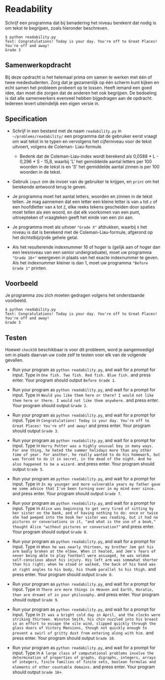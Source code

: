 # Readability

Schrijf een programma dat bij benadering het niveau berekent dat nodig is om tekst te begrijpen, zoals hieronder beschreven.

    $ python readability.py
    Text: Congratulations! Today is your day. You're off to Great Places! You're off and away!
    Grade 3


## Samenwerkopdracht

Bij deze opdracht is het helemaal prima om samen te werken met één of twee medestudenten. Zorg dat je gezamenlijk op één scherm kunt kijken en echt samen het probleem probeert op te lossen. Heeft iemand een goed idee, dan moet die zorgen dat de anderen het ook begrijpen. De bedoeling is dat alle samenwerkers evenveel hebben bijgedragen aan de opdracht. Iedereen levert uiteindelijk een eigen versie in.


## Specification

*   Schrijf in een bestand met de naam `readability.py` in `~/problems/readability/` een programma dat de gebruiker eerst vraagt ​​om wat tekst in te typen en vervolgens het cijferniveau voor de tekst uitvoert, volgens de Coleman- Liau-formule.

    *   Bedenk dat de Coleman-Liau-index wordt berekend als 0,0588 * L - 0,296 * S - 15,8, waarbij 'L' het gemiddelde aantal letters per 100 woorden in de tekst is en 'S' het gemiddelde aantal zinnen is per 100 woorden in de tekst.

*   Gebruik `input` om de invoer van de gebruiker te krijgen, en `print` om het berekende antwoord terug te geven.

*   Je programma moet het aantal letters, woorden en zinnen in de tekst tellen. Je mag aannemen dat een letter een kleine letter is van `a` tot `z` of een hoofdletter van `A` tot `Z`, elke reeks tekens gescheiden door spaties moet tellen als een woord, en dat elk voorkomen van een punt, uitroepteken of vraagteken geeft het einde van een zin aan.

*   Je programma moet als uitvoer `"Grade X"` afdrukken, waarbij `X` het niveau is dat is berekend met de Coleman-Liau-formule, afgerond op het dichtstbijzijnde gehele getal.

*   Als het resulterende indexnummer 16 of hoger is (gelijk aan of hoger dan een leesniveau van een senior undergraduate), moet uw programma `"Grade 16+"` weergeven in plaats van het exacte indexnummer te geven. Als het indexnummer kleiner is dan 1, moet uw programma `"Before Grade 1"` printen.


## Voorbeeld

Je programma zou zich moeten gedragen volgens het onderstaande voorbeeld.

    $ python readability.py
    Text: Congratulations! Today is your day. You're off to Great Places! You're off and away!
    Grade 3


## Testen

Hoewel `check50` beschikbaar is voor dit probleem, word je aangemoedigd om in plaats daarvan uw code zelf te testen voor elk van de volgende gevallen.

*   Run your program as `python readability.py`, and wait for a prompt for input. Type in `One fish. Two fish. Red fish. Blue fish.` and press enter. Your program should output `Before Grade 1`.

*   Run your program as `python readability.py`, and wait for a prompt for input. Type in `Would you like them here or there? I would not like them here or there. I would not like them anywhere.` and press enter. Your program should output `Grade 2`.

*   Run your program as `python readability.py`, and wait for a prompt for input. Type in `Congratulations! Today is your day. You're off to Great Places! You're off and away!` and press enter. Your program should output `Grade 3`.

*   Run your program as `python readability.py`, and wait for a prompt for input. Type in `Harry Potter was a highly unusual boy in many ways. For one thing, he hated the summer holidays more than any other time of year. For another, he really wanted to do his homework, but was forced to do it in secret, in the dead of the night. And he also happened to be a wizard.` and press enter. Your program should output `Grade 5`.

*   Run your program as `python readability.py`, and wait for a prompt for input. Type in `In my younger and more vulnerable years my father gave me some advice that I've been turning over in my mind ever since.` and press enter. Your program should output `Grade 7`.

*   Run your program as `python readability.py`, and wait for a prompt for input. Type in `Alice was beginning to get very tired of sitting by her sister on the bank, and of having nothing to do: once or twice she had peeped into the book her sister was reading, but it had no pictures or conversations in it, "and what is the use of a book," thought Alice "without pictures or conversation?"` and press enter. Your program should output `Grade 8`.

*   Run your program as `python readability.py`, and wait for a prompt for input. Type in `When he was nearly thirteen, my brother Jem got his arm badly broken at the elbow. When it healed, and Jem's fears of never being able to play football were assuaged, he was seldom self-conscious about his injury. His left arm was somewhat shorter than his right; when he stood or walked, the back of his hand was at right angles to his body, his thumb parallel to his thigh.` and press enter. Your program should output `Grade 8`.

*   Run your program as `python readability.py`, and wait for a prompt for input. Type in `There are more things in Heaven and Earth, Horatio, than are dreamt of in your philosophy.` and press enter. Your program should output `Grade 9`.

*   Run your program as `python readability.py`, and wait for a prompt for input. Type in `It was a bright cold day in April, and the clocks were striking thirteen. Winston Smith, his chin nuzzled into his breast in an effort to escape the vile wind, slipped quickly through the glass doors of Victory Mansions, though not quickly enough to prevent a swirl of gritty dust from entering along with him.` and press enter. Your program should output `Grade 10`.

*   Run your program as `python readability.py`, and wait for a prompt for input. Type in `A large class of computational problems involve the determination of properties of graphs, digraphs, integers, arrays of integers, finite families of finite sets, boolean formulas and elements of other countable domains.` and press enter. Your program should output `Grade 16+`.
